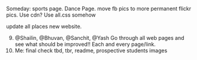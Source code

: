 Someday:
    sports page.
    Dance Page.
    move fb pics to more permanent flickr pics.
    Use cdn?
    Use all.css somehow

update all places new website.

9. @Shailin, @Bhuvan, @Sanchit, @Yash Go through all web pages and see what should be improved!! Each and every page/link.
10. Me: final check tbd, tbr, readme, prospective students images
